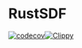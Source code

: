 # RustSDF
[![codecov](https://codecov.io/gh/jzych/RustSDF/graph/badge.svg?token=9F0xQDmylK)](https://codecov.io/gh/jzych/RustSDF)[![Clippy](https://github.com/aeMortis/RustSDF/actions/workflows/rust.yml/badge.svg)](https://github.com/aeMortis/RustSDF/actions/workflows/rust.yml)
